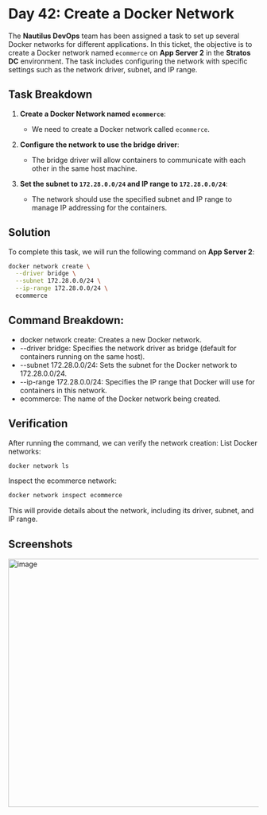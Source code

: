 # Day 42: Create a Docker Network

The **Nautilus DevOps** team has been assigned a task to set up several Docker networks for different applications. In this ticket, the objective is to create a Docker network named `ecommerce` on **App Server 2** in the **Stratos DC** environment. The task includes configuring the network with specific settings such as the network driver, subnet, and IP range.

## Task Breakdown

1. **Create a Docker Network named `ecommerce`**:
   - We need to create a Docker network called `ecommerce`.

2. **Configure the network to use the bridge driver**:
   - The bridge driver will allow containers to communicate with each other in the same host machine.

3. **Set the subnet to `172.28.0.0/24` and IP range to `172.28.0.0/24`**:
   - The network should use the specified subnet and IP range to manage IP addressing for the containers.

## Solution

To complete this task, we will run the following command on **App Server 2**:

```bash
docker network create \
  --driver bridge \
  --subnet 172.28.0.0/24 \
  --ip-range 172.28.0.0/24 \
  ecommerce
```
## Command Breakdown:
- docker network create: Creates a new Docker network.
- --driver bridge: Specifies the network driver as bridge (default for containers running on the same host).
- --subnet 172.28.0.0/24: Sets the subnet for the Docker network to 172.28.0.0/24.
- --ip-range 172.28.0.0/24: Specifies the IP range that Docker will use for containers in this network.
- ecommerce: The name of the Docker network being created.
## Verification
After running the command, we can verify the network creation:
List Docker networks:

```bash
docker network ls
```
Inspect the ecommerce network:
```bash
docker network inspect ecommerce
```
This will provide details about the network, including its driver, subnet, and IP range.

## Screenshots

<img width="700" height="500" alt="image" src="https://github.com/user-attachments/assets/a7b44116-fb60-4836-9983-8b728bc00256" />


